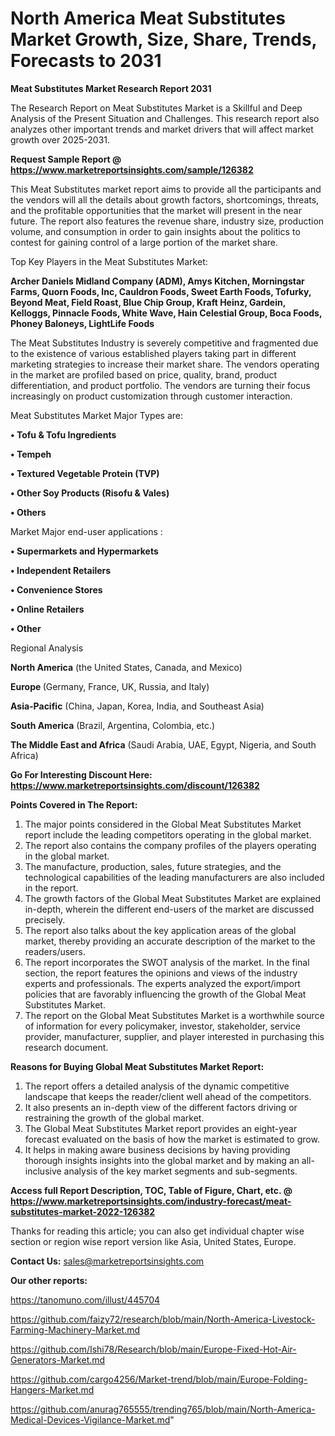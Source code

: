 # North America Meat Substitutes Market Growth, Size, Share, Trends, Forecasts to 2031

<strong>Meat Substitutes Market Research Report 2031</strong>

The Research Report on Meat Substitutes Market is a Skillful and Deep Analysis of the Present Situation and Challenges. This research report also analyzes other important trends and market drivers that will affect market growth over 2025-2031.

<strong>Request Sample Report @ <a href=https://www.marketreportsinsights.com/sample/126382>https://www.marketreportsinsights.com/sample/126382</a></strong>

This Meat Substitutes market report aims to provide all the participants and the vendors will all the details about growth factors, shortcomings, threats, and the profitable opportunities that the market will present in the near future. The report also features the revenue share, industry size, production volume, and consumption in order to gain insights about the politics to contest for gaining control of a large portion of the market share.

Top Key Players in the Meat Substitutes Market:

<strong>Archer Daniels Midland Company (ADM), Amys Kitchen, Morningstar Farms, Quorn Foods, Inc, Cauldron Foods, Sweet Earth Foods, Tofurky, Beyond Meat, Field Roast, Blue Chip Group, Kraft Heinz, Gardein, Kelloggs, Pinnacle Foods, White Wave, Hain Celestial Group, Boca Foods, Phoney Baloneys, LightLife Foods</strong>

The Meat Substitutes Industry is severely competitive and fragmented due to the existence of various established players taking part in different marketing strategies to increase their market share. The vendors operating in the market are profiled based on price, quality, brand, product differentiation, and product portfolio. The vendors are turning their focus increasingly on product customization through customer interaction.

Meat Substitutes Market Major Types are:

<strong>• Tofu & Tofu Ingredients

• Tempeh

• Textured Vegetable Protein (TVP)

• Other Soy Products (Risofu & Vales)

• Others</strong>

Market Major end-user applications :

<strong>• Supermarkets and Hypermarkets

• Independent Retailers

• Convenience Stores

• Online Retailers

• Other</strong>

Regional Analysis

</u><strong><b>North America</b></strong> (the United States, Canada, and Mexico)

<strong><b>Europe </b></strong>(Germany, France, UK, Russia, and Italy)

<strong><b>Asia-Pacific</b></strong> (China, Japan, Korea, India, and Southeast Asia)

<strong><b>South America</b></strong> (Brazil, Argentina, Colombia, etc.)

<strong><b>The Middle East and Africa</b></strong> (Saudi Arabia, UAE, Egypt, Nigeria, and South Africa)

<strong>Go For Interesting Discount Here: <a href=https://www.marketreportsinsights.com/discount/126382>https://www.marketreportsinsights.com/discount/126382</a></strong>

<strong>Points Covered in The Report:</strong>
<ol>
  <li>The major points considered in the Global Meat Substitutes Market report include the leading competitors operating in the global market.</li>
  <li>The report also contains the company profiles of the players operating in the global market.</li>
  <li>The manufacture, production, sales, future strategies, and the technological capabilities of the leading manufacturers are also included in the report.</li>
  <li>The growth factors of the Global Meat Substitutes Market are explained in-depth, wherein the different end-users of the market are discussed precisely.</li>
  <li>The report also talks about the key application areas of the global market, thereby providing an accurate description of the market to the readers/users.</li>
  <li>The report incorporates the SWOT analysis of the market. In the final section, the report features the opinions and views of the industry experts and professionals. The experts analyzed the export/import policies that are favorably influencing the growth of the Global Meat Substitutes Market.</li>
  <li>The report on the Global Meat Substitutes Market is a worthwhile source of information for every policymaker, investor, stakeholder, service provider, manufacturer, supplier, and player interested in purchasing this research document.</li>
</ol>
<strong>Reasons for Buying Global Meat Substitutes Market Report:</strong>

<ol>
  <li>The report offers a detailed analysis of the dynamic competitive landscape that keeps the reader/client well ahead of the competitors.</li>
  <li>It also presents an in-depth view of the different factors driving or restraining the growth of the global market.</li>
  <li>The Global Meat Substitutes Market report provides an eight-year forecast evaluated on the basis of how the market is estimated to grow.</li>
  <li>It helps in making aware business decisions by having providing thorough insights insights into the global market and by making an all-inclusive analysis of the key market segments and sub-segments.</li>
</ol>
<strong>Access full Report Description, TOC, Table of Figure, Chart, etc. @ <a href=https://www.marketreportsinsights.com/industry-forecast/meat-substitutes-market-2022-126382>https://www.marketreportsinsights.com/industry-forecast/meat-substitutes-market-2022-126382</a></strong>


Thanks for reading this article; you can also get individual chapter wise section or region wise report version like Asia, United States, Europe.

<strong>Contact Us:</strong>
sales@marketreportsinsights.com

<strong>Our other reports:</strong>

<a href=https://tanomuno.com/illust/445704>https://tanomuno.com/illust/445704</a>

<a href=https://github.com/faizy72/research/blob/main/North-America-Livestock-Farming-Machinery-Market.md>https://github.com/faizy72/research/blob/main/North-America-Livestock-Farming-Machinery-Market.md</a>

<a href=https://github.com/Ishi78/Research/blob/main/Europe-Fixed-Hot-Air-Generators-Market.md>https://github.com/Ishi78/Research/blob/main/Europe-Fixed-Hot-Air-Generators-Market.md</a>

<a href=https://github.com/cargo4256/Market-trend/blob/main/Europe-Folding-Hangers-Market.md>https://github.com/cargo4256/Market-trend/blob/main/Europe-Folding-Hangers-Market.md</a>

<a href=https://github.com/anurag765555/trending765/blob/main/North-America-Medical-Devices-Vigilance-Market.md>https://github.com/anurag765555/trending765/blob/main/North-America-Medical-Devices-Vigilance-Market.md</a>"
